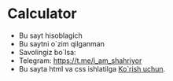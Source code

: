 # Calculator


- Bu sayt hisoblagich
- Bu saytni o`zim qilganman
- Savolingiz bo`lsa:
- Telegram: https://t.me/i_am_shahriyor
- Bu sayta html va css ishlatilga [Ko`rish uchun](https://shaxriyorbaxtiyorov.github.io/Calculator/).
